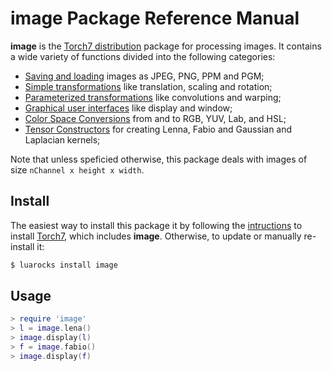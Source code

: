 # image Package Reference Manual #

__image__ is the [Torch7 distribution](http://torch.ch/) package for processing 
images. It contains a wide variety of functions divided into the following categories:

  * [Saving and loading](doc/saveload.md) images as JPEG, PNG, PPM and PGM;
  * [Simple transformations](doc/simpletransform.md) like translation, scaling and rotation;
  * [Parameterized transformations](doc/paramtransform.md) like convolutions and warping;
  * [Graphical user interfaces](doc/gui.md) like display and window;
  * [Color Space Conversions](doc/colorspace.md) from and to RGB, YUV, Lab, and HSL;
  * [Tensor Constructors](doc/tensorconstruct.md) for creating Lenna, Fabio and Gaussian and Laplacian kernels;

Note that unless speficied otherwise, this package deals with images of size 
`nChannel x height x width`.

## Install

The easiest way to install this package it by following the [intructions](http://torch.ch/docs/getting-started.html) 
to install [Torch7](www.torch.ch), which includes __image__. 
Otherwise, to update or manually re-install it:

```bash
$ luarocks install image
```

## Usage

```lua
> require 'image'
> l = image.lena()
> image.display(l)
> f = image.fabio()
> image.display(f)
```
